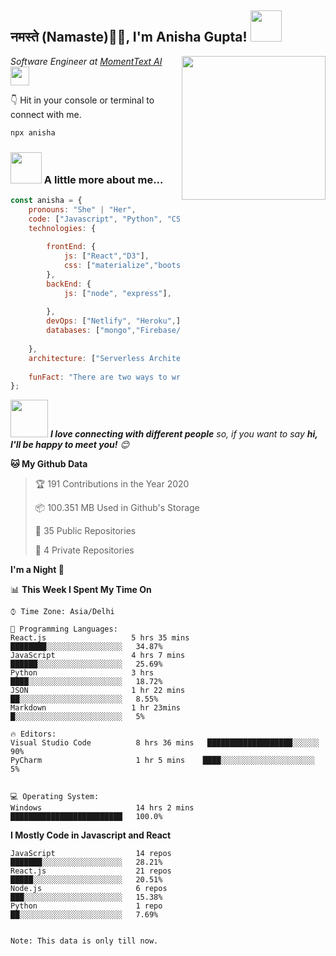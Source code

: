 <h2>नमस्ते (Namaste)🙏🏻, I'm Anisha Gupta! <img src="https://realwordsweb.com/wp-content/uploads/2019/06/20190612_145529-ANIMATION.gif" width="50"></h2>
<img align='right' src="https://thumbs.dreamstime.com/b/woman-laptop-studying-working-concept-table-books-lamp-coffee-cup-vector-illustration-flat-style-154613128.jpg" width="230">
<p><em>Software Engineer at <a href="https://www.momenttext.com/">MomentText AI</a><img src="https://media.giphy.com/media/WUlplcMpOCEmTGBtBW/giphy.gif" width="30"> 
</em></p>

👇 Hit in your console or terminal to connect with me.

```bash
npx anisha
```

### <img src="https://media.giphy.com/media/VgCDAzcKvsR6OM0uWg/giphy.gif" width="50"> A little more about me...  

```javascript
const anisha = {
    pronouns: "She" | "Her",
    code: ["Javascript", "Python", "CSS", "HTMl"],
    technologies: {
      
        frontEnd: {
            js: ["React","D3"],
            css: ["materialize","bootstrap"]
        },
        backEnd: {
            js: ["node", "express"],
          
        },
        devOps: ["Netlify", "Heroku",],
        databases: ["mongo","Firebase/FireStore",],
       
    },
    architecture: ["Serverless Architecture", "Progressive web applications", "Single page applications"],
   
    funFact: "There are two ways to write error-free programs; only the third one works"
};
```

<img src="https://media.giphy.com/media/LnQjpWaON8nhr21vNW/giphy.gif" width="60"> <em><b>I love connecting with different people</b> so, if you want to say <b>hi, I'll be happy to meet you!</b> 😊</em>



**🐱 My Github Data** 

> 🏆 191 Contributions in the Year 2020
 > 
> 📦 100.351 MB Used in Github's Storage 
 >  
> 📜 35 Public Repositories
 > 
> 🔑 4 Private Repositories 

**I'm a Night 🦉** 

<!-- 
```

<!-- 
```text
Monday       75 commits     ███░░░░░░░░░░░░░░░░░░░░░░   15.46% 
Tuesday      55 commits     ██░░░░░░░░░░░░░░░░░░░░░░░   11.34% 
Wednesday    52 commits     ██░░░░░░░░░░░░░░░░░░░░░░░   10.72% 
Thursday     77 commits     ████░░░░░░░░░░░░░░░░░░░░░   15.88% 
Friday       66 commits     ███░░░░░░░░░░░░░░░░░░░░░░   13.61% 
Saturday     59 commits     ███░░░░░░░░░░░░░░░░░░░░░░   12.16% 
Sunday       101 commits    █████░░░░░░░░░░░░░░░░░░░░   20.82%

``` -->


📊 **This Week I Spent My Time On** 

```text
⌚︎ Time Zone: Asia/Delhi

💬 Programming Languages: 
React.js                   5 hrs 35 mins       ████████░░░░░░░░░░░░░░░░░   34.87% 
JavaScript                 4 hrs 7 mins        ██████░░░░░░░░░░░░░░░░░░░   25.69% 
Python                     3 hrs               ████░░░░░░░░░░░░░░░░░░░░░   18.72% 
JSON                       1 hr 22 mins        ██░░░░░░░░░░░░░░░░░░░░░░░   8.55% 
Markdown                   1 hr 23mins             █░░░░░░░░░░░░░░░░░░░░░░░░   5%

🔥 Editors: 
Visual Studio Code          8 hrs 36 mins   ███████████████████░░░░░░   90%
PyCharm                     1 hr 5 mins    ████░░░░░░░░░░░░░░░░░░░░░   5%


💻 Operating System: 
Windows                     14 hrs 2 mins       █████████████████████████   100.0%

```

**I Mostly Code in Javascript and React** 

```text
JavaScript                  14 repos            ███████░░░░░░░░░░░░░░░░░░   28.21% 
React.js                    21 repos             █████░░░░░░░░░░░░░░░░░░░░   20.51% 
Node.js                     6 repos             ███░░░░░░░░░░░░░░░░░░░░░░   15.38% 
Python                      1 repo             ██░░░░░░░░░░░░░░░░░░░░░░░   7.69% 


```
```
Note: This data is only till now.
```
